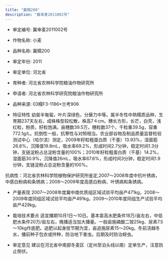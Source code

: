 ```yaml
---
title: "冀糯200"
description: "冀审麦2011002号"
---
```

* 审定编号:  冀审麦2011002号

*  作物名称:  小麦

*  品种名称:  冀糯200

*  审定年份:  2011

*  审定单位:  河北省

* 育种者:  河北省农林科学院粮油作物研究所

*  申请者:  河北省农林科学研究院粮油作物研究所

*  品种来源:  03糯F3-1186×兰考906

*  特征特性
幼苗半匍匐，叶片深绿色，分蘖力中等。属半冬性中熟糯质品种，生育期237天左右，成株株型较松散，株高7４cm。穗长方形，长芒，白壳，浅红粒，粉质，籽粒饱满。亩穗数39.5万，穗粒数37个，千粒重39.5g，容重772.1g/L。抗倒性一般，抗寒性与对照相当。农业部谷物及制品质量监督检验测试中心（哈尔滨）测定，2009年籽粒粗蛋白质（干基）13.93%，湿面筋26.8%，沉降值19.8mL，吸水率69.2%，形成时间2.7分钟，稳定时间1.3分钟，支链淀粉占总淀粉含量的100%；2010年籽粒粗蛋白质（干基）14.2%，湿面筋30.9%，沉降值26mL，吸水率67.6%，形成时间3分钟，稳定时间1.9分钟，支链淀粉占总淀粉含量的100%。
抗病性：河北省农林科学院植物保护研究所鉴定,2007～2008年度中抗叶锈病，中感白粉病和条锈病；2008～2009年度高感白粉病、叶锈病和条锈病。 


*  产量表现
2007～2008年度冀中南优质组区域试验平均亩产471kg，2008～2009年度同组区域试验平均亩产491kg。2009～2010年度同组生产试验平均亩产429kg。

*  栽培技术要点
适宜播期10月1日～10日。基本苗高水肥条件18万/亩左右，中低肥水条件20万/亩左右，晚播适当加大播量。一般亩施磷酸二铵25kg、尿素7.5～10kg作底肥。追肥以起身拔节期为宜，亩追施尿素15～20kg。冬前浇越冬水，播前种子包衣或拌种，防治地下害虫。后期及时防治蚜虫。

*  审定意见
建议在河北省中南部冬麦区（定州至泊头线以南）定单生产，注意防止倒伏。

